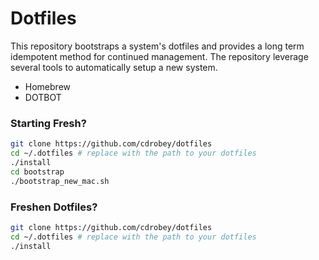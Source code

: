 Dotfiles
========
This repository bootstraps a system's dotfiles and provides a long term idempotent method for continued 
management.  The repository leverage several tools to automatically setup a new system.

* Homebrew 
* DOTBOT

### Starting Fresh?

```bash
git clone https://github.com/cdrobey/dotfiles
cd ~/.dotfiles # replace with the path to your dotfiles
./install
cd bootstrap
./bootstrap_new_mac.sh
````

### Freshen Dotfiles?

````bash
git clone https://github.com/cdrobey/dotfiles
cd ~/.dotfiles # replace with the path to your dotfiles
./install
````


[PyPI]: https://pypi.org/project/dotbot/
[init-dotfiles]: https://github.com/Vaelatern/init-dotfiles
[dotfiles-template]: https://github.com/anishathalye/dotfiles_template
[inspiration]: https://github.com/anishathalye/dotbot/wiki/Users
[managing-dotfiles-post]: http://www.anishathalye.com/2014/08/03/managing-your-dotfiles/
[json-equivalent]: https://gist.github.com/anishathalye/84bd6ba1dbe936e05141e07ec45f5fd4
[json2yaml]: https://www.json2yaml.com/
[wiki]: https://github.com/anishathalye/dotbot/wiki
[contributing]: CONTRIBUTING.md
[license]: LICENSE.md